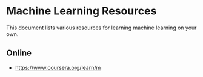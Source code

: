 # Machine Learning Resources

This document lists various resources for learning machine learning on your own.

## Online
- https://www.coursera.org/learn/m